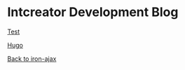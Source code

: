 # Intcreator Development Blog



[Test](blog/2016/09/test)

[Hugo](blog/2016/09/hugo)

[Back to iron-ajax](blog/2016/09/back-to-iron-ajax)
